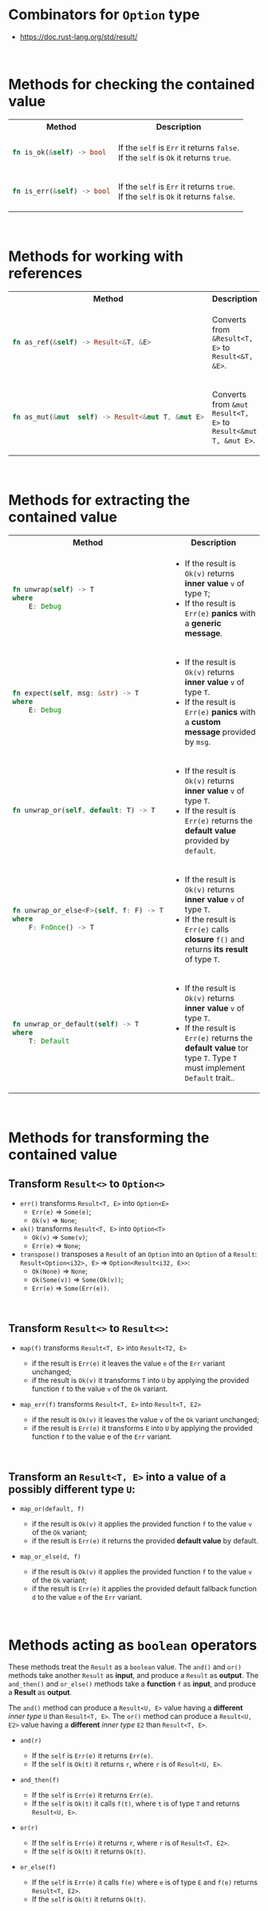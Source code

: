 # Combinators for `Option` type
- https://doc.rust-lang.org/std/result/

<br>

# Methods for checking the contained value
<table>
    <tr>
        <th>Method</th>
        <th>Description</th>
    </tr>
<tr></tr>
<tr>
<td>

```Rust
fn is_ok(&self) -> bool
```

</td>


<td>

If the `self` is `Err` it returns `false`.<br>If the `self` is `Ok` it returns `true`.

</td>
</tr>

<tr></tr>
<tr>
<td>

```Rust
fn is_err(&self) -> bool
```

</td>

<td>

If the `self` is `Err` it returns `true`. <br>If the `self` is `Ok` it returns `false`.

</td>
</tr>
</table>

<br>

# Methods for working with references
<table>
    <tr>
        <th>Method</th>
        <th>Description</th>
    </tr>
<tr></tr>
<tr>
<td>

```Rust
fn as_ref(&self) -> Result<&T, &E>
```

</td>

<td>

Converts from `&Result<T, E>` to `Result<&T, &E>`.

</td>
</tr>

<tr></tr>

<tr>
<td>

```Rust
fn as_mut(&mut  self) -> Result<&mut T, &mut E>
```

</td>

<td>

Converts from `&mut Result<T, E>` to `Result<&mut T, &mut E>`.

</td>


</table>

<br>

# Methods for extracting the contained value
<table>
    <tr>
        <th>Method</th>
        <th>Description</th>
    </tr>
<tr></tr>
<tr>
<td>

```Rust
fn unwrap(self) -> T
where
    E: Debug
```

</td>
<td>

- If the result is `Ok(v)` returns **inner value** `v` of type `T`;
- If the result is `Err(e)` **panics** with a **generic message**.

</td>
</tr>

<tr></tr>

<tr>
<td>

```Rust
fn expect(self, msg: &str) -> T
where
    E: Debug
```

</td>
<td>

- If the result is `Ok(v)` returns **inner value** `v` of type `T`.
- If the result is `Err(e)` **panics** with a **custom message** provided by `msg`.

</td>
</tr>

<tr></tr>

<tr>
<td>

```Rust
fn unwrap_or(self, default: T) -> T
```

</td>
<td>

- If the result is `Ok(v)` returns **inner value** `v` of type `T`.
- If the result is `Err(e)` returns the **default value** provided by `default`.

</td>
</tr>

<tr></tr>

<tr>
<td>

```Rust
fn unwrap_or_else<F>(self, f: F) -> T
where
    F: FnOnce() -> T
```

</td>
<td>

- If the result is `Ok(v)` returns **inner value** `v` of type `T`.
- If the result is `Err(e)` calls **closure** `f()` and returns **its result** of type `T`.

</td>
</tr>

<tr></tr>

<tr>
<td>

```Rust
fn unwrap_or_default(self) -> T
where
    T: Default
```

</td>
<td>

- If the result is `Ok(v)` returns **inner value** `v` of type `T`.
- If the result is `Err(e)` returns the **default value** tor type `T`. Type `T` must implement `Default` trait..

</td>
</tr>

</table>

<br>

# Methods for transforming the contained value
## Transform `Result<>` to `Option<>`
- `err()` transforms `Result<T, E>` into `Option<E>`
    - `Err(e)` => `Some(e)`;
    - `Ok(v)` => `None`;
- `ok()` transforms `Result<T, E>` into `Option<T>`
    - `Ok(v)` => `Some(v)`;
    - `Err(e)` => `None`;
- `transpose()` transposes a `Result` of an `Option` into an `Option` of a `Result`: `Result<Option<i32>, E>` => `Option<Result<i32, E>>`:
    - `Ok(None)` => `None`;
    - `Ok(Some(v))` => `Some(Ok(v))`;
    - `Err(e)` => `Some(Err(e))`.

<br>

## Transform `Result<>` to `Result<>`:
- `map(f)` transforms `Result<T, E>` into `Result<T2, E>`
    - if the result is `Err(e)` it leaves the value `e` of the `Err` variant unchanged;
    - if the result is `Ok(v)` it transforms `T` into `U` by applying the provided function `f` to the value `v` of the `Ok` variant.

- `map_err(f)` transforms `Result<T, E>` into `Result<T, E2>`
    - if the result is `Ok(v)` it leaves the value `v` of the `Ok` variant unchanged;
    - if the result is `Err(e)` it transforms `E` into `U` by applying the provided function `f` to the value e of the `Err` variant.


<br>

## Transform an `Result<T, E>` into a value of a **possibly** different type `U`:
- `map_or(default, f)` 
    - if the result is `Ok(v)` it applies the provided function `f` to the value `v` of the `Ok` variant;
    - if the result is `Err(e)` it returns the provided **default value** by default.

- `map_or_else(d, f) `
    - if the result is `Ok(v)` it applies the provided function `f` to the value `v` of the `Ok` variant;
    - if the result is `Err(e)` it applies the provided default fallback function `d` to the value `e` of the `Err` variant.


<br>

# Methods acting as `boolean` operators
These methods treat the `Result` as a `boolean` value.
The `and()` and `or()` methods take another `Result` as **input**, and produce a `Result` as **output**.
The `and_then()` and `or_else()` methods take a **function** `f` as **input**, and produce a **Result** as **output**.

The `and()` method can produce a `Result<U, E>` value having a **different** *inner type* `U` than `Result<T, E>`.
The `or()` method can produce a `Result<U, E2>` value having a **different** *inner type* `E2` than `Result<T, E>`.

- `and(r)`
    - If the `self` is `Err(e)` it returns `Err(e)`.
    - If the `self` is `Ok(t)` it returns `r`, where `r` is of `Result<U, E>`.

- `and_then(f)`
    - If the `self` is `Err(e)` it returns `Err(e)`.
    - If the `self` is `Ok(t)` it calls `f(t)`, where `t` is of type `T` and returns `Result<U, E>`.

- `or(r)`
    - If the `self` is `Err(e)` it returns `r`, where `r` is of `Result<T, E2>`.
    - If the `self` is `Ok(t)` it returns `Ok(t)`.

- `or_else(f)`
    - If the `self` is `Err(e)` it calls `f(e)` where `e` is of type `E` and `f(e)` returns `Result<T, E2>`.
    - If the `self` is `Ok(t)` it returns `Ok(t)`.
